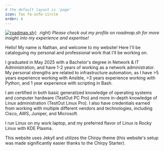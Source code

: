 ```yaml
---
# the default layout is 'page'
icon: fas fa-info-circle
order: 4
---
```


[![roadmap.sh](https://roadmap.sh/card/tall/68ef0f4317747caa5aa6cdf7?variant=dark)](https://roadmap.sh/u/vphammer){: .right} 
_Please check out my profile on roadmap.sh for more insight into my experience and expertise!_

Hello! My name is Nathan, and welcome to my website! Here I'll be cataloguing my personal and professional work that I'll be working on. 

I graduated in May 2025 with a Bachelor's degree in Network & IT Administration, and have 1-2 years of working as a network administrator. My personal strengths are related to infrastructure automation, as I have >5 years experience working with Ansible, >3 years experience working with Python, and 1 year experience with scripting in Bash.

I am certified in both basic generalized knowledge of operating systems and computer hardware (TestOut PC Pro) and more in-depth knowledge of Linux administration (TestOut Linux Pro). I also have credentials earned from working with multiple different vendors and technologies, including Cisco, AWS, Juniper, and Microsoft.

I run Linux on my work laptop, and my preferred flavor of Linux is Rocky Linux with KDE Plasma.

This website uses Jekyll and utilizes the Chirpy theme (this website's setup was made significantly easier thanks to the Chirpy Starter).
